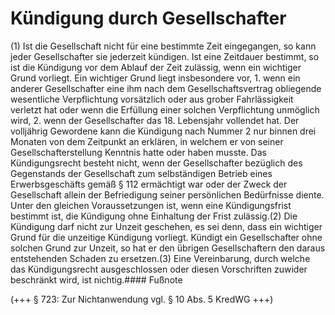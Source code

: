 # Kündigung durch Gesellschafter

(1) Ist die Gesellschaft nicht für eine bestimmte Zeit eingegangen, so kann jeder Gesellschafter sie jederzeit kündigen. Ist eine Zeitdauer bestimmt, so ist die Kündigung vor dem Ablauf der Zeit zulässig, wenn ein wichtiger Grund vorliegt. Ein wichtiger Grund liegt insbesondere vor,  1.
 wenn ein anderer Gesellschafter eine ihm nach dem Gesellschaftsvertrag obliegende wesentliche Verpflichtung vorsätzlich oder aus grober Fahrlässigkeit verletzt hat oder wenn die Erfüllung einer solchen Verpflichtung unmöglich wird,
 2.
 wenn der Gesellschafter das 18. Lebensjahr vollendet hat.
Der volljährig Gewordene kann die Kündigung nach Nummer 2 nur binnen drei Monaten von dem Zeitpunkt an erklären, in welchem er von seiner Gesellschafterstellung Kenntnis hatte oder haben musste. Das Kündigungsrecht besteht nicht, wenn der Gesellschafter bezüglich des Gegenstands der Gesellschaft zum selbständigen Betrieb eines Erwerbsgeschäfts gemäß § 112 ermächtigt war oder der Zweck der Gesellschaft allein der Befriedigung seiner persönlichen Bedürfnisse diente. Unter den gleichen Voraussetzungen ist, wenn eine Kündigungsfrist bestimmt ist, die Kündigung ohne Einhaltung der Frist zulässig.(2) Die Kündigung darf nicht zur Unzeit geschehen, es sei denn, dass ein wichtiger Grund für die unzeitige Kündigung vorliegt. Kündigt ein Gesellschafter ohne solchen Grund zur Unzeit, so hat er den übrigen Gesellschaftern den daraus entstehenden Schaden zu ersetzen.(3) Eine Vereinbarung, durch welche das Kündigungsrecht ausgeschlossen oder diesen Vorschriften zuwider beschränkt wird, ist nichtig.#### Fußnote

(+++ § 723: Zur Nichtanwendung vgl. § 10 Abs. 5 KredWG +++) 


